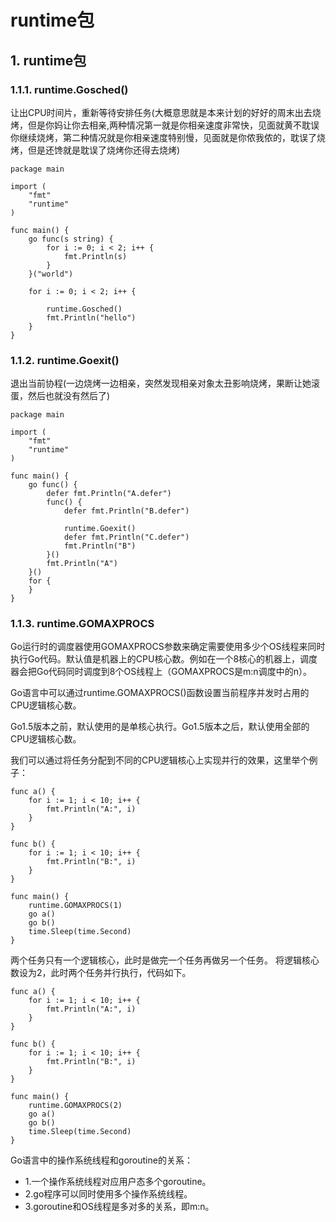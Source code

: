 # runtime包

## 1. runtime包 <a id="runtime&#x5305;"></a>

### 1.1.1. runtime.Gosched\(\) <a id="runtimegosched"></a>

 让出CPU时间片，重新等待安排任务\(大概意思就是本来计划的好好的周末出去烧烤，但是你妈让你去相亲,两种情况第一就是你相亲速度非常快，见面就黄不耽误你继续烧烤，第二种情况就是你相亲速度特别慢，见面就是你侬我侬的，耽误了烧烤，但是还馋就是耽误了烧烤你还得去烧烤\)

```text
package main

import (
    "fmt"
    "runtime"
)

func main() {
    go func(s string) {
        for i := 0; i < 2; i++ {
            fmt.Println(s)
        }
    }("world")
    
    for i := 0; i < 2; i++ {
        
        runtime.Gosched()
        fmt.Println("hello")
    }
}
```

### 1.1.2. runtime.Goexit\(\) <a id="runtimegoexit"></a>

退出当前协程\(一边烧烤一边相亲，突然发现相亲对象太丑影响烧烤，果断让她滚蛋，然后也就没有然后了\)

```text
package main

import (
    "fmt"
    "runtime"
)

func main() {
    go func() {
        defer fmt.Println("A.defer")
        func() {
            defer fmt.Println("B.defer")
            
            runtime.Goexit()
            defer fmt.Println("C.defer")
            fmt.Println("B")
        }()
        fmt.Println("A")
    }()
    for {
    }
}
```

### 1.1.3. runtime.GOMAXPROCS <a id="runtimegomaxprocs"></a>

Go运行时的调度器使用GOMAXPROCS参数来确定需要使用多少个OS线程来同时执行Go代码。默认值是机器上的CPU核心数。例如在一个8核心的机器上，调度器会把Go代码同时调度到8个OS线程上（GOMAXPROCS是m:n调度中的n）。

Go语言中可以通过runtime.GOMAXPROCS\(\)函数设置当前程序并发时占用的CPU逻辑核心数。

Go1.5版本之前，默认使用的是单核心执行。Go1.5版本之后，默认使用全部的CPU逻辑核心数。

我们可以通过将任务分配到不同的CPU逻辑核心上实现并行的效果，这里举个例子：

```text
func a() {
    for i := 1; i < 10; i++ {
        fmt.Println("A:", i)
    }
}

func b() {
    for i := 1; i < 10; i++ {
        fmt.Println("B:", i)
    }
}

func main() {
    runtime.GOMAXPROCS(1)
    go a()
    go b()
    time.Sleep(time.Second)
}
```

两个任务只有一个逻辑核心，此时是做完一个任务再做另一个任务。 将逻辑核心数设为2，此时两个任务并行执行，代码如下。

```text
func a() {
    for i := 1; i < 10; i++ {
        fmt.Println("A:", i)
    }
}

func b() {
    for i := 1; i < 10; i++ {
        fmt.Println("B:", i)
    }
}

func main() {
    runtime.GOMAXPROCS(2)
    go a()
    go b()
    time.Sleep(time.Second)
}
```

Go语言中的操作系统线程和goroutine的关系：

* 1.一个操作系统线程对应用户态多个goroutine。
* 2.go程序可以同时使用多个操作系统线程。
* 3.goroutine和OS线程是多对多的关系，即m:n。


